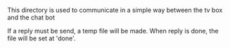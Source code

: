 This directory is used to communicate in a simple way between the tv box
 and the chat bot

 If a reply must be send, a temp file will be made. When reply is done, the file will be set at 'done'.
